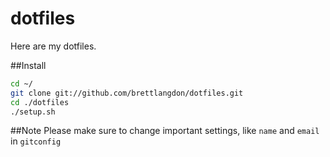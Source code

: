 dotfiles
========

Here are my dotfiles.

##Install
```bash
cd ~/
git clone git://github.com/brettlangdon/dotfiles.git
cd ./dotfiles
./setup.sh
```

##Note
Please make sure to change important settings, like `name` and `email` in `gitconfig`
